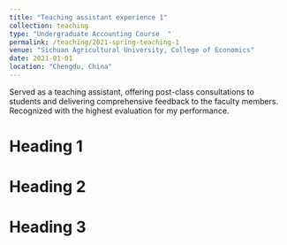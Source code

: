 ```yaml
---
title: "Teaching assistant experience 1"
collection: teaching
type: "Undergraduate Accounting Course  "
permalink: /teaching/2021-spring-teaching-1
venue: "Sichuan Agricultural University, College of Economics"
date: 2021-01-01
location: "Chengdu, China"
---
```


Served as a teaching assistant, offering post-class consultations to students and delivering comprehensive feedback to the faculty members. 
Recognized with the highest evaluation for my performance.


Heading 1
======

Heading 2
======

Heading 3
======
